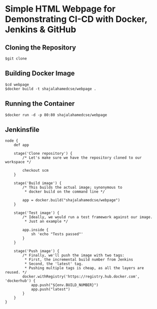 # Simple HTML Webpage for Demonstrating CI-CD with Docker, Jenkins & GitHub 

## Cloning the Repository

```
$git clone 
```

## Building Docker Image

```
$cd webpage
$docker build -t shajalahamedcse/webpage .
```

## Running the Container

```
$docker run -d -p 80:80 shajalahamedcse/webpage
```

## Jenkinsfile

```
node {
    def app

    stage('Clone repository') {
        /* Let's make sure we have the repository cloned to our workspace */

        checkout scm
    }

    stage('Build image') {
        /* This builds the actual image; synonymous to
         * docker build on the command line */

        app = docker.build("shajalahamedcse/webpage")
    }

    stage('Test image') {
        /* Ideally, we would run a test framework against our image.
         * Just an example */

        app.inside {
            sh 'echo "Tests passed"'
        }
    }

    stage('Push image') {
        /* Finally, we'll push the image with two tags:
         * First, the incremental build number from Jenkins
         * Second, the 'latest' tag.
         * Pushing multiple tags is cheap, as all the layers are reused. */
        docker.withRegistry('https://registry.hub.docker.com', 'dockerhub') {
            app.push("${env.BUILD_NUMBER}")
            app.push("latest")
        }
    }
}
```
